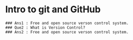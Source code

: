 # Intro to git and GitHub

``` ### Que1 : What is git?
### Ans1 : Free and open source verson control system. 
### Que2 : What is Version Control?
### Ans2 : Free and open source verson control system.

